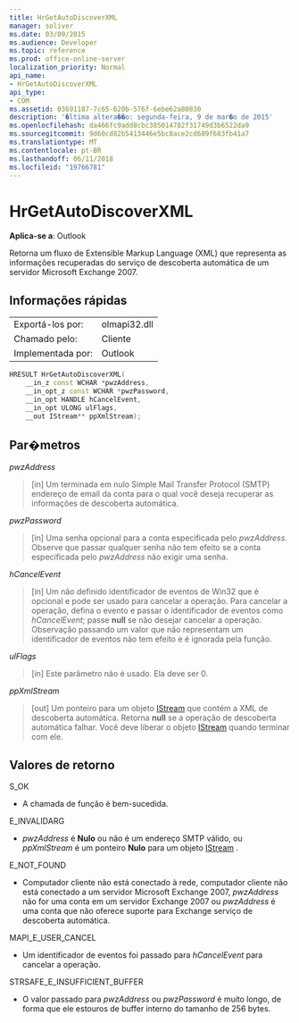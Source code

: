 ```yaml
---
title: HrGetAutoDiscoverXML
manager: soliver
ms.date: 03/09/2015
ms.audience: Developer
ms.topic: reference
ms.prod: office-online-server
localization_priority: Normal
api_name:
- HrGetAutoDiscoverXML
api_type:
- COM
ms.assetid: 03691187-7c65-620b-576f-6ebe62a80830
description: '�ltima altera��o: segunda-feira, 9 de mar�o de 2015'
ms.openlocfilehash: da466fc9add8cbc385014782f31749d3b6522da9
ms.sourcegitcommit: 9d60cd82b5413446e5bc8ace2cd689f683fb41a7
ms.translationtype: MT
ms.contentlocale: pt-BR
ms.lasthandoff: 06/11/2018
ms.locfileid: "19766781"
---
```

# <a name="hrgetautodiscoverxml"></a>HrGetAutoDiscoverXML

  
  
**Aplica-se a**: Outlook 
  
Retorna um fluxo de Extensible Markup Language (XML) que representa as informações recuperadas do serviço de descoberta automática de um servidor Microsoft Exchange 2007.
  
## <a name="quick-info"></a>Informações rápidas

|||
|:-----|:-----|
|Exportá-los por:  <br/> |olmapi32.dll  <br/> |
|Chamado pelo:  <br/> |Cliente  <br/> |
|Implementada por:  <br/> |Outlook  <br/> |
   
```cpp
HRESULT HrGetAutoDiscoverXML( 
    __in_z const WCHAR *pwzAddress, 
    __in_opt_z const WCHAR *pwzPassword, 
    __in_opt HANDLE hCancelEvent, 
    __in_opt ULONG ulFlags, 
    __out IStream** ppXmlStream); 

```

## <a name="parameters"></a>Par�metros

 _pwzAddress_
  
> [in] Um terminada em nulo Simple Mail Transfer Protocol (SMTP) endereço de email da conta para o qual você deseja recuperar as informações de descoberta automática.
    
 _pwzPassword_
  
> [in] Uma senha opcional para a conta especificada pelo _pwzAddress_. Observe que passar qualquer senha não tem efeito se a conta especificada pelo _pwzAddress_ não exigir uma senha. 
    
 _hCancelEvent_
  
> [in] Um não definido identificador de eventos de Win32 que é opcional e pode ser usado para cancelar a operação. Para cancelar a operação, defina o evento e passar o identificador de eventos como _hCancelEvent_; passe **null** se não desejar cancelar a operação. Observação passando um valor que não representam um identificador de eventos não tem efeito e é ignorada pela função. 
    
 _ulFlags_
  
> [in] Este parâmetro não é usado. Ela deve ser 0.
    
 _ppXmlStream_
  
> [out] Um ponteiro para um objeto [IStream](http://msdn.microsoft.com/en-us/library/aa380034%28VS.85%29.aspx) que contém a XML de descoberta automática. Retorna **null** se a operação de descoberta automática falhar. Você deve liberar o objeto [IStream](http://msdn.microsoft.com/en-us/library/aa380034%28VS.85%29.aspx) quando terminar com ele. 
    
## <a name="return-values"></a>Valores de retorno

S_OK 
  
- A chamada de função é bem-sucedida.
    
E_INVALIDARG 
  
-  _pwzAddress_ é **Nulo** ou não é um endereço SMTP válido, ou _ppXmlStream_ é um ponteiro **Nulo** para um objeto [IStream](http://msdn.microsoft.com/en-us/library/aa380034%28VS.85%29.aspx) . 
    
E_NOT_FOUND 
  
- Computador cliente não está conectado à rede, computador cliente não está conectado a um servidor Microsoft Exchange 2007, _pwzAddress_ não for uma conta em um servidor Exchange 2007 ou _pwzAddress_ é uma conta que não oferece suporte para Exchange serviço de descoberta automática. 
    
MAPI_E_USER_CANCEL 
  
- Um identificador de eventos foi passado para _hCancelEvent_ para cancelar a operação. 
    
STRSAFE_E_INSUFFICIENT_BUFFER
  
- O valor passado para _pwzAddress_ ou _pwzPassword_ é muito longo, de forma que ele estouros de buffer interno do tamanho de 256 bytes. 
    

